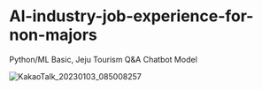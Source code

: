 # AI-industry-job-experience-for-non-majors
Python/ML Basic, Jeju Tourism Q&amp;A Chatbot Model

![KakaoTalk_20230103_085008257](https://user-images.githubusercontent.com/111096487/210595671-db31694e-4d48-4f42-80ca-5dab65609b15.jpg)
